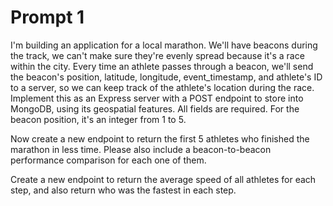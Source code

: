 # Prompt 1

I'm building an application for a local marathon. We'll have beacons during the track, we can't make sure they're evenly spread because it's a race within the city. Every time an athlete passes through a beacon, we'll send the beacon's position, latitude, longitude, event_timestamp, and athlete's ID to a server, so we can keep track of the athlete's location during the race. Implement this as an Express server with a POST endpoint to store into MongoDB, using its geospatial features. All fields are required. For the beacon position, it's an integer from 1 to 5.

Now create a new endpoint to return the first 5 athletes who finished the marathon in less time. Please also include a beacon-to-beacon performance comparison for each one of them.

Create a new endpoint to return the average speed of all athletes for each step, and also return who was the fastest in each step.


